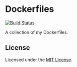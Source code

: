# Dockerfiles

[![Build Status](https://travis-ci.org/jmlntw/dockerfiles.svg?branch=master)](https://travis-ci.org/jmlntw/dockerfiles)

A collection of my Dockerfiles.

## License

Licensed under the [MIT License](LICENSE.md).
